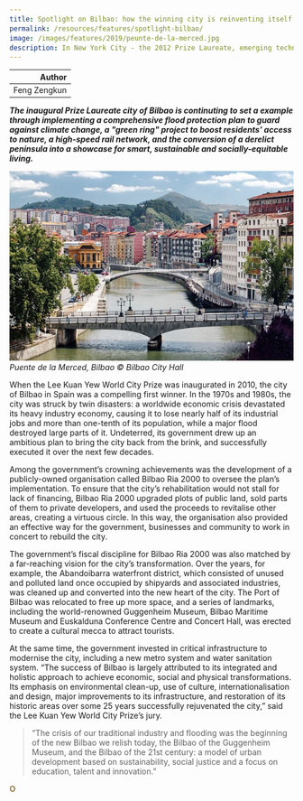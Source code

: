 ```yaml
---
title: Spotlight on Bilbao: how the winning city is reinventing itself yet again
permalink: /resources/features/spotlight-bilbao/
image: /images/features/2019/peunte-de-la-merced.jpg
description: In New York City - the 2012 Prize Laureate, emerging technologies and trends such as digitalisation is helping the city execute an ambitious vision to adapt and grow sustainably to the year 2050 and beyond. 
---
```


| Author |
|---:|
| Feng Zengkun |

***The inaugural Prize Laureate city of Bilbao is continuting to set a example through implementing a comprehensive flood protection plan to guard against climate change, a "green ring" project to boost residents' access to nature, a high-speed rail network, and the conversion of a derelict peninsula into a showcase for smart, sustainable and socially-equitable living.***

![Puente de la Merced, Bilbao](/images/features/2019/peunte-de-la-merced.jpg/)*Puente de la Merced, Bilbao © Bilbao City Hall*

When the Lee Kuan Yew World City Prize was inaugurated in 2010, the city of Bilbao in Spain was a compelling first winner. In the 1970s and 1980s, the city was struck by twin disasters: a worldwide economic crisis devastated its heavy industry economy, causing it to lose nearly half of its industrial jobs and more than one-tenth of its population, while a major flood destroyed large parts of it. Undeterred, its government drew up an ambitious plan to bring the city back from the brink, and successfully executed it over the next few decades. 

Among the government’s crowning achievements was the development of a publicly-owned organisation called Bilbao Ria 2000 to oversee the plan’s implementation. To ensure that the city’s rehabilitation would not stall for lack of financing, Bilbao Ria 2000 upgraded plots of public land, sold parts of them to private developers, and used the proceeds to revitalise other areas, creating a virtuous circle. In this way, the organisation also provided an effective way for the government, businesses and community to work in concert to rebuild the city. 

The government’s fiscal discipline for Bilbao Ria 2000 was also matched by a far-reaching vision for the city’s transformation. Over the years, for example, the Abandoibarra waterfront district, which consisted of unused and polluted land once occupied by shipyards and associated industries, was cleaned up and converted into the new heart of the city. The Port of Bilbao was relocated to free up more space, and a series of landmarks, including the world-renowned Guggenheim Museum, Bilbao Maritime Museum and Euskalduna Conference Centre and Concert Hall, was erected to create a cultural mecca to attract tourists. 

At the same time, the government invested in critical infrastructure to modernise the city, including a new metro system and water sanitation system. “The success of Bilbao is largely attributed to its integrated and holistic approach to achieve economic, social and physical transformations. Its emphasis on environmental clean-up, use of culture, internationalisation and design, major improvements to its infrastructure, and restoration of its historic areas over some 25 years successfully rejuvenated the city,” said the Lee Kuan Yew World City Prize’s jury. 

> “The crisis of our traditional industry and flooding was the beginning of the new Bilbao we relish today, the Bilbao of the Guggenheim Museum, and the Bilbao of the 21st century: a model of urban development based on sustainability, social justice and a focus on education, talent and innovation.” 

**<font color="#967942">O</font>**
